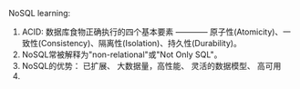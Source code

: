 NoSQL learning:
1. ACID: 数据库食物正确执行的四个基本要素 ———— 原子性(Atomicity)、一致性(Consistency)、隔离性(Isolation)、持久性(Durability)。
2. NoSQL常被解释为"non-relational"或"Not Only SQL"。
3. NoSQL的优势：
	已扩展、
	大数据量，高性能、
	灵活的数据模型、
	高可用
4. 
